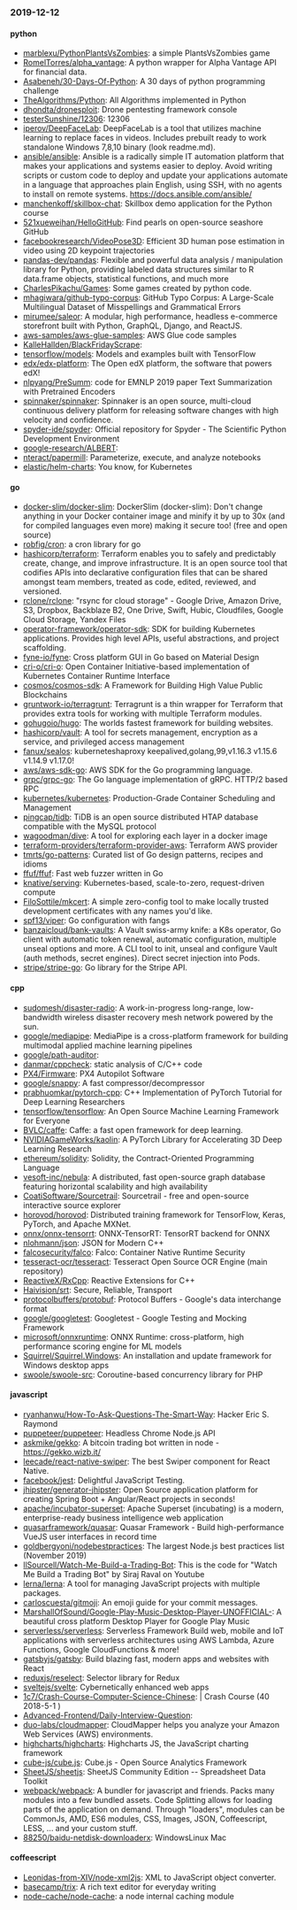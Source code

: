 ### 2019-12-12

#### python
* [marblexu/PythonPlantsVsZombies](https://github.com/marblexu/PythonPlantsVsZombies): a simple PlantsVsZombies game
* [RomelTorres/alpha_vantage](https://github.com/RomelTorres/alpha_vantage): A python wrapper for Alpha Vantage API for financial data.
* [Asabeneh/30-Days-Of-Python](https://github.com/Asabeneh/30-Days-Of-Python): A 30 days of python programming challenge
* [TheAlgorithms/Python](https://github.com/TheAlgorithms/Python): All Algorithms implemented in Python
* [dhondta/dronesploit](https://github.com/dhondta/dronesploit): Drone pentesting framework console
* [testerSunshine/12306](https://github.com/testerSunshine/12306): 12306
* [iperov/DeepFaceLab](https://github.com/iperov/DeepFaceLab): DeepFaceLab is a tool that utilizes machine learning to replace faces in videos. Includes prebuilt ready to work standalone Windows 7,8,10 binary (look readme.md).
* [ansible/ansible](https://github.com/ansible/ansible): Ansible is a radically simple IT automation platform that makes your applications and systems easier to deploy. Avoid writing scripts or custom code to deploy and update your applications  automate in a language that approaches plain English, using SSH, with no agents to install on remote systems. https://docs.ansible.com/ansible/
* [manchenkoff/skillbox-chat](https://github.com/manchenkoff/skillbox-chat): Skillbox demo application for the Python course
* [521xueweihan/HelloGitHub](https://github.com/521xueweihan/HelloGitHub): Find pearls on open-source seashore  GitHub 
* [facebookresearch/VideoPose3D](https://github.com/facebookresearch/VideoPose3D): Efficient 3D human pose estimation in video using 2D keypoint trajectories
* [pandas-dev/pandas](https://github.com/pandas-dev/pandas): Flexible and powerful data analysis / manipulation library for Python, providing labeled data structures similar to R data.frame objects, statistical functions, and much more
* [CharlesPikachu/Games](https://github.com/CharlesPikachu/Games): Some games created by python code.
* [mhagiwara/github-typo-corpus](https://github.com/mhagiwara/github-typo-corpus): GitHub Typo Corpus: A Large-Scale Multilingual Dataset of Misspellings and Grammatical Errors
* [mirumee/saleor](https://github.com/mirumee/saleor): A modular, high performance, headless e-commerce storefront built with Python, GraphQL, Django, and ReactJS.
* [aws-samples/aws-glue-samples](https://github.com/aws-samples/aws-glue-samples): AWS Glue code samples
* [KalleHallden/BlackFridayScrape](https://github.com/KalleHallden/BlackFridayScrape): 
* [tensorflow/models](https://github.com/tensorflow/models): Models and examples built with TensorFlow
* [edx/edx-platform](https://github.com/edx/edx-platform): The Open edX platform, the software that powers edX!
* [nlpyang/PreSumm](https://github.com/nlpyang/PreSumm): code for EMNLP 2019 paper Text Summarization with Pretrained Encoders
* [spinnaker/spinnaker](https://github.com/spinnaker/spinnaker): Spinnaker is an open source, multi-cloud continuous delivery platform for releasing software changes with high velocity and confidence.
* [spyder-ide/spyder](https://github.com/spyder-ide/spyder): Official repository for Spyder - The Scientific Python Development Environment
* [google-research/ALBERT](https://github.com/google-research/ALBERT): 
* [nteract/papermill](https://github.com/nteract/papermill):  Parameterize, execute, and analyze notebooks
* [elastic/helm-charts](https://github.com/elastic/helm-charts): You know, for Kubernetes

#### go
* [docker-slim/docker-slim](https://github.com/docker-slim/docker-slim): DockerSlim (docker-slim): Don't change anything in your Docker container image and minify it by up to 30x (and for compiled languages even more) making it secure too! (free and open source)
* [robfig/cron](https://github.com/robfig/cron): a cron library for go
* [hashicorp/terraform](https://github.com/hashicorp/terraform): Terraform enables you to safely and predictably create, change, and improve infrastructure. It is an open source tool that codifies APIs into declarative configuration files that can be shared amongst team members, treated as code, edited, reviewed, and versioned.
* [rclone/rclone](https://github.com/rclone/rclone): "rsync for cloud storage" - Google Drive, Amazon Drive, S3, Dropbox, Backblaze B2, One Drive, Swift, Hubic, Cloudfiles, Google Cloud Storage, Yandex Files
* [operator-framework/operator-sdk](https://github.com/operator-framework/operator-sdk): SDK for building Kubernetes applications. Provides high level APIs, useful abstractions, and project scaffolding.
* [fyne-io/fyne](https://github.com/fyne-io/fyne): Cross platform GUI in Go based on Material Design
* [cri-o/cri-o](https://github.com/cri-o/cri-o): Open Container Initiative-based implementation of Kubernetes Container Runtime Interface
* [cosmos/cosmos-sdk](https://github.com/cosmos/cosmos-sdk):  A Framework for Building High Value Public Blockchains 
* [gruntwork-io/terragrunt](https://github.com/gruntwork-io/terragrunt): Terragrunt is a thin wrapper for Terraform that provides extra tools for working with multiple Terraform modules.
* [gohugoio/hugo](https://github.com/gohugoio/hugo): The worlds fastest framework for building websites.
* [hashicorp/vault](https://github.com/hashicorp/vault): A tool for secrets management, encryption as a service, and privileged access management
* [fanux/sealos](https://github.com/fanux/sealos): kuberneteshaproxy keepalived,golang,99,v1.16.3 v1.15.6 v1.14.9 v1.17.0!
* [aws/aws-sdk-go](https://github.com/aws/aws-sdk-go): AWS SDK for the Go programming language.
* [grpc/grpc-go](https://github.com/grpc/grpc-go): The Go language implementation of gRPC. HTTP/2 based RPC
* [kubernetes/kubernetes](https://github.com/kubernetes/kubernetes): Production-Grade Container Scheduling and Management
* [pingcap/tidb](https://github.com/pingcap/tidb): TiDB is an open source distributed HTAP database compatible with the MySQL protocol
* [wagoodman/dive](https://github.com/wagoodman/dive): A tool for exploring each layer in a docker image
* [terraform-providers/terraform-provider-aws](https://github.com/terraform-providers/terraform-provider-aws): Terraform AWS provider
* [tmrts/go-patterns](https://github.com/tmrts/go-patterns): Curated list of Go design patterns, recipes and idioms
* [ffuf/ffuf](https://github.com/ffuf/ffuf): Fast web fuzzer written in Go
* [knative/serving](https://github.com/knative/serving): Kubernetes-based, scale-to-zero, request-driven compute
* [FiloSottile/mkcert](https://github.com/FiloSottile/mkcert): A simple zero-config tool to make locally trusted development certificates with any names you'd like.
* [spf13/viper](https://github.com/spf13/viper): Go configuration with fangs
* [banzaicloud/bank-vaults](https://github.com/banzaicloud/bank-vaults): A Vault swiss-army knife: a K8s operator, Go client with automatic token renewal, automatic configuration, multiple unseal options and more. A CLI tool to init, unseal and configure Vault (auth methods, secret engines). Direct secret injection into Pods.
* [stripe/stripe-go](https://github.com/stripe/stripe-go): Go library for the Stripe API.

#### cpp
* [sudomesh/disaster-radio](https://github.com/sudomesh/disaster-radio): A work-in-progress long-range, low-bandwidth wireless disaster recovery mesh network powered by the sun.
* [google/mediapipe](https://github.com/google/mediapipe): MediaPipe is a cross-platform framework for building multimodal applied machine learning pipelines
* [google/path-auditor](https://github.com/google/path-auditor): 
* [danmar/cppcheck](https://github.com/danmar/cppcheck): static analysis of C/C++ code
* [PX4/Firmware](https://github.com/PX4/Firmware): PX4 Autopilot Software
* [google/snappy](https://github.com/google/snappy): A fast compressor/decompressor
* [prabhuomkar/pytorch-cpp](https://github.com/prabhuomkar/pytorch-cpp): C++ Implementation of PyTorch Tutorial for Deep Learning Researchers
* [tensorflow/tensorflow](https://github.com/tensorflow/tensorflow): An Open Source Machine Learning Framework for Everyone
* [BVLC/caffe](https://github.com/BVLC/caffe): Caffe: a fast open framework for deep learning.
* [NVIDIAGameWorks/kaolin](https://github.com/NVIDIAGameWorks/kaolin): A PyTorch Library for Accelerating 3D Deep Learning Research
* [ethereum/solidity](https://github.com/ethereum/solidity): Solidity, the Contract-Oriented Programming Language
* [vesoft-inc/nebula](https://github.com/vesoft-inc/nebula): A distributed, fast open-source graph database featuring horizontal scalability and high availability
* [CoatiSoftware/Sourcetrail](https://github.com/CoatiSoftware/Sourcetrail): Sourcetrail - free and open-source interactive source explorer
* [horovod/horovod](https://github.com/horovod/horovod): Distributed training framework for TensorFlow, Keras, PyTorch, and Apache MXNet.
* [onnx/onnx-tensorrt](https://github.com/onnx/onnx-tensorrt): ONNX-TensorRT: TensorRT backend for ONNX
* [nlohmann/json](https://github.com/nlohmann/json): JSON for Modern C++
* [falcosecurity/falco](https://github.com/falcosecurity/falco): Falco: Container Native Runtime Security
* [tesseract-ocr/tesseract](https://github.com/tesseract-ocr/tesseract): Tesseract Open Source OCR Engine (main repository)
* [ReactiveX/RxCpp](https://github.com/ReactiveX/RxCpp): Reactive Extensions for C++
* [Haivision/srt](https://github.com/Haivision/srt): Secure, Reliable, Transport
* [protocolbuffers/protobuf](https://github.com/protocolbuffers/protobuf): Protocol Buffers - Google's data interchange format
* [google/googletest](https://github.com/google/googletest): Googletest - Google Testing and Mocking Framework
* [microsoft/onnxruntime](https://github.com/microsoft/onnxruntime): ONNX Runtime: cross-platform, high performance scoring engine for ML models
* [Squirrel/Squirrel.Windows](https://github.com/Squirrel/Squirrel.Windows): An installation and update framework for Windows desktop apps
* [swoole/swoole-src](https://github.com/swoole/swoole-src):  Coroutine-based concurrency library for PHP

#### javascript
* [ryanhanwu/How-To-Ask-Questions-The-Smart-Way](https://github.com/ryanhanwu/How-To-Ask-Questions-The-Smart-Way):  Hacker Eric S. Raymond 
* [puppeteer/puppeteer](https://github.com/puppeteer/puppeteer): Headless Chrome Node.js API
* [askmike/gekko](https://github.com/askmike/gekko): A bitcoin trading bot written in node - https://gekko.wizb.it/
* [leecade/react-native-swiper](https://github.com/leecade/react-native-swiper): The best Swiper component for React Native.
* [facebook/jest](https://github.com/facebook/jest): Delightful JavaScript Testing.
* [jhipster/generator-jhipster](https://github.com/jhipster/generator-jhipster): Open Source application platform for creating Spring Boot + Angular/React projects in seconds!
* [apache/incubator-superset](https://github.com/apache/incubator-superset): Apache Superset (incubating) is a modern, enterprise-ready business intelligence web application
* [quasarframework/quasar](https://github.com/quasarframework/quasar): Quasar Framework - Build high-performance VueJS user interfaces in record time
* [goldbergyoni/nodebestpractices](https://github.com/goldbergyoni/nodebestpractices):  The largest Node.js best practices list (November 2019)
* [llSourcell/Watch-Me-Build-a-Trading-Bot](https://github.com/llSourcell/Watch-Me-Build-a-Trading-Bot): This is the code for "Watch Me Build a Trading Bot" by Siraj Raval on Youtube
* [lerna/lerna](https://github.com/lerna/lerna):  A tool for managing JavaScript projects with multiple packages.
* [carloscuesta/gitmoji](https://github.com/carloscuesta/gitmoji): An emoji guide for your commit messages. 
* [MarshallOfSound/Google-Play-Music-Desktop-Player-UNOFFICIAL-](https://github.com/MarshallOfSound/Google-Play-Music-Desktop-Player-UNOFFICIAL-): A beautiful cross platform Desktop Player for Google Play Music
* [serverless/serverless](https://github.com/serverless/serverless): Serverless Framework  Build web, mobile and IoT applications with serverless architectures using AWS Lambda, Azure Functions, Google CloudFunctions & more! 
* [gatsbyjs/gatsby](https://github.com/gatsbyjs/gatsby): Build blazing fast, modern apps and websites with React
* [reduxjs/reselect](https://github.com/reduxjs/reselect): Selector library for Redux
* [sveltejs/svelte](https://github.com/sveltejs/svelte): Cybernetically enhanced web apps
* [1c7/Crash-Course-Computer-Science-Chinese](https://github.com/1c7/Crash-Course-Computer-Science-Chinese):   | Crash Course  (40 2018-5-1 )
* [Advanced-Frontend/Daily-Interview-Question](https://github.com/Advanced-Frontend/Daily-Interview-Question): 
* [duo-labs/cloudmapper](https://github.com/duo-labs/cloudmapper): CloudMapper helps you analyze your Amazon Web Services (AWS) environments.
* [highcharts/highcharts](https://github.com/highcharts/highcharts): Highcharts JS, the JavaScript charting framework
* [cube-js/cube.js](https://github.com/cube-js/cube.js):  Cube.js - Open Source Analytics Framework
* [SheetJS/sheetjs](https://github.com/SheetJS/sheetjs):  SheetJS Community Edition -- Spreadsheet Data Toolkit
* [webpack/webpack](https://github.com/webpack/webpack): A bundler for javascript and friends. Packs many modules into a few bundled assets. Code Splitting allows for loading parts of the application on demand. Through "loaders", modules can be CommonJs, AMD, ES6 modules, CSS, Images, JSON, Coffeescript, LESS, ... and your custom stuff.
* [88250/baidu-netdisk-downloaderx](https://github.com/88250/baidu-netdisk-downloaderx):   WindowsLinux  Mac

#### coffeescript
* [Leonidas-from-XIV/node-xml2js](https://github.com/Leonidas-from-XIV/node-xml2js): XML to JavaScript object converter.
* [basecamp/trix](https://github.com/basecamp/trix): A rich text editor for everyday writing
* [node-cache/node-cache](https://github.com/node-cache/node-cache): a node internal caching module

